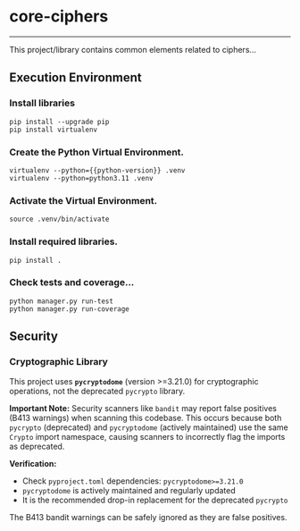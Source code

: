 # core-ciphers
_______________________________________________________________________________

This project/library contains common elements related to ciphers...


## Execution Environment

### Install libraries
```shell
pip install --upgrade pip 
pip install virtualenv
```

### Create the Python Virtual Environment.
```shell
virtualenv --python={{python-version}} .venv
virtualenv --python=python3.11 .venv
```

### Activate the Virtual Environment.
```shell
source .venv/bin/activate
```

### Install required libraries.
```shell
pip install .
```

### Check tests and coverage...
```shell
python manager.py run-test
python manager.py run-coverage
```

## Security

### Cryptographic Library

This project uses **`pycryptodome`** (version >=3.21.0) for cryptographic operations, not the deprecated `pycrypto` library.

**Important Note:** Security scanners like `bandit` may report false positives (B413 warnings) when scanning this codebase. This occurs because both `pycrypto` (deprecated) and `pycryptodome` (actively maintained) use the same `Crypto` import namespace, causing scanners to incorrectly flag the imports as deprecated.

**Verification:**
- Check `pyproject.toml` dependencies: `pycryptodome>=3.21.0`
- `pycryptodome` is actively maintained and regularly updated
- It is the recommended drop-in replacement for the deprecated `pycrypto`

The B413 bandit warnings can be safely ignored as they are false positives.
